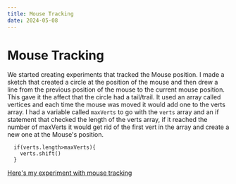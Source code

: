 ```yaml
---
title: Mouse Tracking
date: 2024-05-08
---
```


# Mouse Tracking

We started creating experiments that tracked the Mouse position. I made a sketch that created a circle at the position of the mouse and then drew a line from the previous position of the mouse
to the current mouse position. This gave it the affect that the circle had a tail/trail. It used an array called vertices and each time the mouse was moved it would add one to the verts array.
I had a variable called `maxVerts` to go with the `verts` array and an if statement that checked the length of the verts array, if it reached the number of maxVerts it would get rid of the first
vert in the array and create a new one at the Mouse's position. 
```
  if(verts.length>maxVerts){
    verts.shift()
  }
```
[Here's my experiment with mouse tracking](/my-blog/Code-Experiments/vertices-tail/index.html)

